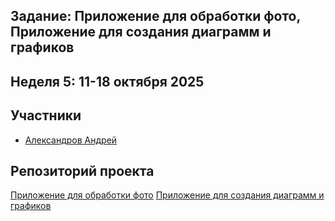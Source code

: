 ## Задание: Приложение для обработки фото, Приложение для создания диаграмм и графиков
## Неделя 5: 11-18 октября 2025 

## Участники
- [Александров Андрей](https://github.com/Freez0n)

## Репозиторий проекта
[Приложение для обработки фото](https://github.com/Freez0n/PhotoFilterApp)
[Приложение для создания диаграмм и графиков](https://github.com/Freez0n/chart)